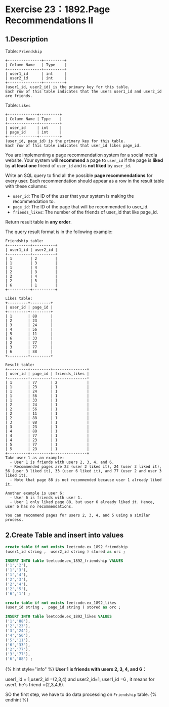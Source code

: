 # Exercise 23：1892.Page Recommendations II

## 1.Description

Table: `Friendship`

```
+---------------+---------+
| Column Name   | Type    |
+---------------+---------+
| user1_id      | int     |
| user2_id      | int     |
+---------------+---------+
(user1_id, user2_id) is the primary key for this table.
Each row of this table indicates that the users user1_id and user2_id are friends.
```

Table: `Likes`

```
+-------------+---------+
| Column Name | Type    |
+-------------+---------+
| user_id     | int     |
| page_id     | int     |
+-------------+---------+
(user_id, page_id) is the primary key for this table.
Each row of this table indicates that user_id likes page_id.
```

You are implementing a page recommendation system for a social media website. Your system will **recommend** a page to `user_id` if the page is **liked** by **at least one** friend of `user_id` and is **not liked** by `user_id`.

Write an SQL query to find all the possible **page recommendations** for every user. Each recommendation should appear as a row in the result table with these columns:

* `user_id`: The ID of the user that your system is making the recommendation to.
* `page_id`: The ID of the page that will be recommended to user\_id.
* `friends_likes`: The number of the friends of user\_id that like page\_id.

Return result table in **any order**.

The query result format is in the following example:

```
Friendship table:
+----------+----------+
| user1_id | user2_id |
+----------+----------+
| 1        | 2        |
| 1        | 3        |
| 1        | 4        |
| 2        | 3        |
| 2        | 4        |
| 2        | 5        |
| 6        | 1        |
+----------+----------+
 
Likes table:
+---------+---------+
| user_id | page_id |
+---------+---------+
| 1       | 88      |
| 2       | 23      |
| 3       | 24      |
| 4       | 56      |
| 5       | 11      |
| 6       | 33      |
| 2       | 77      |
| 3       | 77      |
| 6       | 88      |
+---------+---------+

Result table:
+---------+---------+---------------+
| user_id | page_id | friends_likes |
+---------+---------+---------------+
| 1       | 77      | 2             |
| 1       | 23      | 1             |
| 1       | 24      | 1             |
| 1       | 56      | 1             |
| 1       | 33      | 1             |
| 2       | 24      | 1             |
| 2       | 56      | 1             |
| 2       | 11      | 1             |
| 2       | 88      | 1             |
| 3       | 88      | 1             |
| 3       | 23      | 1             |
| 4       | 88      | 1             |
| 4       | 77      | 1             |
| 4       | 23      | 1             |
| 5       | 77      | 1             |
| 5       | 23      | 1             |
+---------+---------+---------------+
Take user 1 as an example:
  - User 1 is friends with users 2, 3, 4, and 6.
  - Recommended pages are 23 (user 2 liked it), 24 (user 3 liked it), 56 (user 3 liked it), 33 (user 6 liked it), and 77 (user 2 and user 3 liked it).
  - Note that page 88 is not recommended because user 1 already liked it.

Another example is user 6:
  - User 6 is friends with user 1.
  - User 1 only liked page 88, but user 6 already liked it. Hence, user 6 has no recommendations.

You can recommend pages for users 2, 3, 4, and 5 using a similar process.
```

## 2.Create Table and insert into values

```sql
create table if not exists leetcode.ex_1892_friendship
(user1_id string ,  user2_id string ) stored as orc ;

INSERT INTO table leetcode.ex_1892_friendship VALUES
('1','2'),   
('1','3'),    
('1','4'),      
('2','3'),       
('2','4'),     
('2','5'),  
('6','1') ; 

create table if not exists leetcode.ex_1892_likes
(user_id string ,  page_id string ) stored as orc ;

INSERT INTO table leetcode.ex_1892_likes VALUES
('1','88'),  
('2','23'), 
('3','24'),
('4','56'), 
('5','11'),
('6','33'),
('2','77'),
('3','77'),
('6','88') ;
```

{% hint style="info" %}
**User 1 is friends with users 2, 3, 4, and 6：**

user1\_id = 1,user2\_id =(2,3,4) and user2\_id=1, user1\_id =6 , it means for user1, he's friend =(2,3,4,6).

SO the first step, we have to do data processing on `Friendship` table.
{% endhint %}

